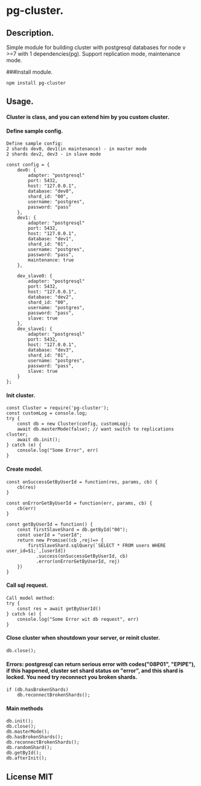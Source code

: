 # pg-cluster.
## Description.
Simple module for building cluster with postgresql databases for node v >=7 with 1 dependencies(pg). Support replication mode, maintenance mode.

###Install module.
```
npm install pg-cluster
```

## Usage.

#### Cluster is class, and you can extend him by you custom cluster.
#### Define sample config.
```
Define sample config:
2 shards dev0, dev1(in maintenance) - in master mode
2 shards dev2, dev3 - in slave mode

const config = {
    dev0: {
        adapter: "postgresql"
        port: 5432,
        host: "127.0.0.1",
        database: "dev0",
        shard_id: "00",
        username: "postgres",
        password: "pass"
    },
    dev1: {
        adapter: "postgresql"
        port: 5432,
        host: "127.0.0.1",
        database: "dev1",
        shard_id: "01",
        username: "postgres",
        password: "pass",
        maintenance: true
    },

    dev_slave0: {
        adapter: "postgresql"
        port: 5432,
        host: "127.0.0.1",
        database: "dev2",
        shard_id: "00",
        username: "postgres",
        password: "pass",
        slave: true
    },
    dev_slave1: {
        adapter: "postgresql"
        port: 5432,
        host: "127.0.0.1",
        database: "dev3",
        shard_id: "01",
        username: "postgres",
        password: "pass",
        slave: true
    }
};
```

#### Init cluster.
```
const Cluster = require('pg-cluster');
const customLog = console.log;
try {
    const db = new Cluster(config, customLog);
    await db.masterMode(false); // want switch to replications cluster;
    await db.init();
} catch (e) {
    console.log("Some Error", err)
}
```

#### Create model.
```
const onSuccessGetByUserId = function(res, params, cb) {
    cb(res)
}

const onErrorGetByUserId = function(err, params, cb) {
    cb(err)
}

const getByUserId = function() {
    const firstSlaveShard = db.getById("00");
    const userId = "userId";
    return new Promise((cb ,rej)=> {
        firstSlaveShard.sqlQuery(`SELECT * FROM users WHERE user_id=$1;`,[userId])
           .success(onSuccessGetByUserId, cb)
           .error(onErrorGetByUserId, rej)
    })
}
```

#### Call sql request.
```
Call model method:
try {
    const res = await getByUserId()
} catch (e) {
    console.log("Some Error wit db request", err)
}
```

#### Close cluster when shoutdown your server, or reinit cluster.
```
db.close();
```

#### Errors: postgresql can return serious error with codes("08P01", "EPIPE"), if this happened, cluster set shard status on "error", and this shard is locked. You need try reconnect you broken shards.
```
if (db.hasBrokenShards)
    db.reconnectBrokenShards();
```

#### Main methods
```
db.init();
db.close();
db.masterMode();
db.hasBrokenShards();
db.reconnectBrokenShards();
db.randomShard();
db.getById();
db.afterInit();
```

## License MIT
